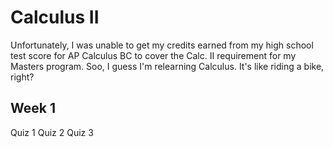 # Calculus II

Unfortunately, I was unable to get my credits earned from my high school test score for AP Calculus BC to cover the Calc. II requirement for my Masters program. Soo, I guess I'm relearning Calculus. It's like riding a bike, right?

## Week 1

Quiz 1
Quiz 2
Quiz 3
